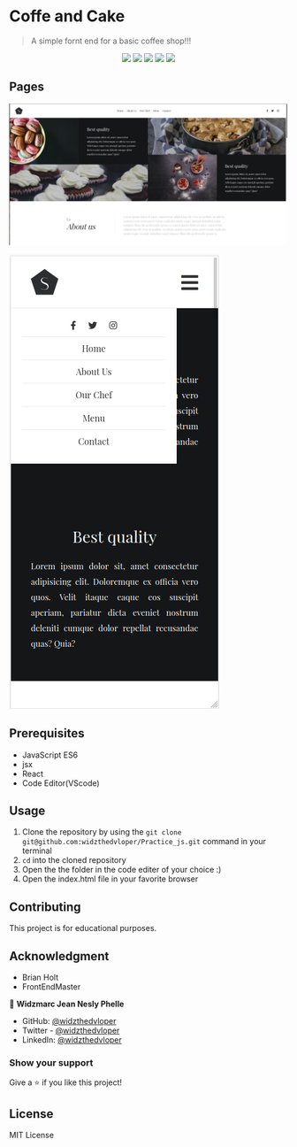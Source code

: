 # Coffe and Cake

> A simple fornt end for a basic coffee shop!!!

<p align="center">
   <img src="https://img.shields.io/badge/Ubuntu-E95420?style=for-the-badge&logo=ubuntu&logoColor=white">
   <img src="https://img.shields.io/badge/GitHub-100000?style=for-the-badge&logo=github&logoColor=white">
   <img src="https://img.shields.io/badge/JavaScript-F7DF1E?style=for-the-badge&logo=javascript&logoColor=black" />
   <img src="https://img.shields.io/badge/HTML5-E34F26?style=for-the-badge&logo=html5&logoColor=white">
   <img src=" 	https://img.shields.io/badge/CSS3-1572B6?style=for-the-badge&logo=css3&logoColor=white">
   <imd src="https://img.shields.io/badge/Sass-CC6699?style=for-the-badge&logo=sass&logoColor=white">
</p>

## Pages

![](img/desktopView.png)

![](img/movilView.png)

## Prerequisites

- JavaScript ES6
- jsx
- React
- Code Editor(VScode)

## Usage

1. Clone the repository by using the `git clone git@github.com:widzthedvloper/Practice_js.git` command in your terminal
2. `cd` into the cloned repository
3. Open the the folder in the code editer of your choice :)
4. Open the index.html file in your favorite browser

## Contributing

This project is for educational purposes.

## Acknowledgment

- Brian Holt
- FrontEndMaster

👤 **Widzmarc Jean Nesly Phelle**

- GitHub: [@widzthedvloper](https://github.com/widzthedvloper)
- Twitter - [@widzthedvloper](https://twitter.com/widzthedvloper)
- LinkedIn: [@widzthedvloper](https://www.linkedin.com/in/widzmarc-jean-nesly-phelle-252a26129/)

### Show your support

Give a ⭐️ if you like this project!

## License

MIT License
